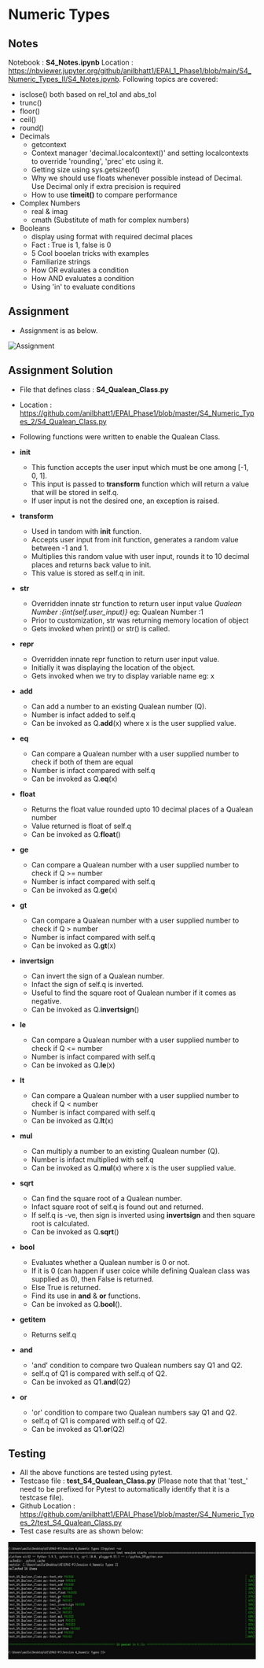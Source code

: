 # Numeric Types

## Notes

Notebook : **S4_Notes.ipynb**
Location : https://nbviewer.jupyter.org/github/anilbhatt1/EPAI_1_Phase1/blob/main/S4_Numeric_Types_II/S4_Notes.ipynb.
Following topics are covered:
- isclose() both based on rel_tol and abs_tol
- trunc()
- floor()
- ceil()
- round()
- Decimals
  - getcontext
  - Context manager 'decimal.localcontext()' and setting localcontexts to override 'rounding', 'prec' etc using it.
  - Getting size using sys.getsizeof()
  - Why we should use floats whenever possible instead of Decimal. Use Decimal only if extra precision is required
  - How to use **timeit()** to compare performance 
- Complex Numbers
  - real & imag
  - cmath (Substitute of math for complex numbers)
- Booleans
  - display using format with required decimal places
  - Fact : True is 1, false is 0
  - 5 Cool booelan tricks with examples
  - Familiarize strings
  - How OR evaluates a condition
  - How AND evaluates a condition
  - Using 'in' to evaluate conditions

## Assignment

- Assignment is as below.

![Assignment](https://github.com/anilbhatt1/EPAI_Phase1/blob/master/Session-4/Assignment.jpg)

## Assignment Solution

- File that defines class : **S4_Qualean_Class.py**  
- Location : https://github.com/anilbhatt1/EPAI_Phase1/blob/master/S4_Numeric_Types_2/S4_Qualean_Class.py
- Following functions were written to enable the Qualean Class. 

- **init**
  - This function accepts the user input which must be one among [-1, 0, 1].
  - This input is passed to **transform** function which will return a value that will be stored in self.q.
  - If user input is not the desired one, an exception is raised.
- **transform**
  - Used in tandom with **init** function.
  - Accepts user input from init function, generates a random value between -1 and 1.
  - Multiplies this random value with user input, rounds it to 10 decimal places and returns back value to init.
  - This value is stored as self.q in init.
- **str**
  - Overridden innate str function to return user input value *Qualean Number :{int(self.user_input)}* eg: Qualean Number :1
  - Prior to customization, str was returning memory location of object
  - Gets invoked when print() or str() is called. 
- **repr**
  - Overridden innate repr function to return user input value.
  - Initially it was displaying the location of the object.
  - Gets invoked when we try to display variable name eg: x
- **add**
  - Can add a number to an existing Qualean number (Q).
  - Number is infact added to self.q
  - Can be invoked as Q.__add__(x) where x is the user supplied value.
- **eq**
  - Can compare a Qualean number with a user supplied number to check if both of them are equal
  - Number is infact compared with self.q
  - Can be invoked as Q.__eq__(x)
- **float**
  - Returns the float value rounded upto 10 decimal places of a Qualean number
  - Value returned is float of self.q
  - Can be invoked as Q.__float__()
- **ge**
  - Can compare a Qualean number with a user supplied number to check if Q >= number
  - Number is infact compared with self.q
  - Can be invoked as Q.__ge__(x)
- **gt**
  - Can compare a Qualean number with a user supplied number to check if Q > number
  - Number is infact compared with self.q
  - Can be invoked as Q.__gt__(x)
- **invertsign**
  - Can invert the sign of a Qualean number.
  - Infact the sign of self.q is inverted.
  - Useful to find the square root of Qualean number if it comes as negative.
  - Can be invoked as Q.__invertsign__()
- **le**
  - Can compare a Qualean number with a user supplied number to check if Q <= number
  - Number is infact compared with self.q
  - Can be invoked as Q.__le__(x)
- **lt**
  - Can compare a Qualean number with a user supplied number to check if Q < number
  - Number is infact compared with self.q
  - Can be invoked as Q.__lt__(x)                                                                                  
- **mul**
  - Can multiply a number to an existing Qualean number (Q).
  - Number is infact multiplied with self.q
  - Can be invoked as Q.__mul__(x) where x is the user supplied value.
- **sqrt**
  - Can find the square root of a Qualean number.
  - Infact square root of self.q is found out and returned.
  - If self.q is -ve, then sign is inverted using **invertsign** and then square root is calculated.
  - Can be invoked as Q.__sqrt__()
- **bool**
  - Evaluates whether a Qualean number is 0 or not.
  - If it is 0 (can happen if user coice while defining Qualean class was supplied as 0), then False is returned.
  - Else True is returned.
  - Find its use in **and** & **or** functions.
  - Can be invoked as Q.__bool__().
- **getitem**
  - Returns self.q
- **and**
  - 'and' condition to compare two Qualean numbers say Q1 and Q2.
  - self.q of Q1 is compared with self.q of Q2.
  - Can be invoked as Q1.__and__(Q2)
- **or**
  - 'or' condition to compare two Qualean numbers say Q1 and Q2.
  - self.q of Q1 is compared with self.q of Q2.
  - Can be invoked as Q1.__or__(Q2)
  
## Testing
- All the above functions are tested using pytest.
- Testcase file : **test_S4_Qualean_Class.py** (Please note that that 'test_' need to be prefixed for Pytest to automatically identify that it is a testcase file).
- Github Location : https://github.com/anilbhatt1/EPAI_Phase1/blob/master/S4_Numeric_Types_2/test_S4_Qualean_Class.py
- Test case results are as shown below:
 
![Test_Results](https://github.com/anilbhatt1/EPAI_Phase1/blob/master/S4_Numeric_Types_2/Testcase_Pass.jpg)
